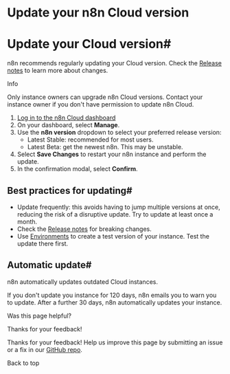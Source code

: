 # Update your n8n Cloud version

[ ](https://github.com/n8n-io/n8n-docs/edit/main/docs/manage-cloud/update-cloud-version.md "Edit this page")

# Update your Cloud version#

n8n recommends regularly updating your Cloud version. Check the [Release notes](../../release-notes/) to learn more about changes.

Info

Only instance owners can upgrade n8n Cloud versions. Contact your instance owner if you don't have permission to update n8n Cloud.

  1. [Log in to the n8n Cloud dashboard](https://app.n8n.cloud/manage)
  2. On your dashboard, select **Manage**.
  3. Use the **n8n version** dropdown to select your preferred release version: 
     * Latest Stable: recommended for most users.
     * Latest Beta: get the newest n8n. This may be unstable.
  4. Select **Save Changes** to restart your n8n instance and perform the update. 
  5. In the confirmation modal, select **Confirm**.



## Best practices for updating#

  * Update frequently: this avoids having to jump multiple versions at once, reducing the risk of a disruptive update. Try to update at least once a month.
  * Check the [Release notes](../../release-notes/) for breaking changes.
  * Use [Environments](../../source-control-environments/) to create a test version of your instance. Test the update there first.



## Automatic update#

n8n automatically updates outdated Cloud instances. 

If you don't update you instance for 120 days, n8n emails you to warn you to update. After a further 30 days, n8n automatically updates your instance.

Was this page helpful? 

Thanks for your feedback! 

Thanks for your feedback! Help us improve this page by submitting an issue or a fix in our [GitHub repo](https://github.com/n8n-io/n8n-docs). 

Back to top 
